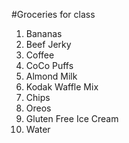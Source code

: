 #Groceries for class

1. Bananas
2. Beef Jerky
3. Coffee
4. CoCo Puffs
5. Almond Milk
6. Kodak Waffle Mix
7. Chips
8. Oreos
9. Gluten Free Ice Cream
10. Water
